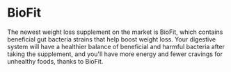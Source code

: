 # BioFit
The newest weight loss supplement on the market is BioFit, which contains beneficial gut bacteria strains that help boost weight loss. Your digestive system will have a healthier balance of beneficial and harmful bacteria after taking the supplement, and you'll have more energy and fewer cravings for unhealthy foods, thanks to BioFit.

